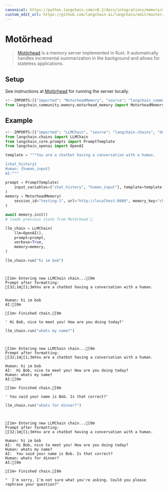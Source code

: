 ```yaml
---
canonical: https://python.langchain.com/v0.2/docs/integrations/memory/motorhead_memory/
custom_edit_url: https://github.com/langchain-ai/langchain/edit/master/docs/docs/integrations/memory/motorhead_memory.ipynb
---
```


# Motörhead

> [Motörhead](https://github.com/getmetal/motorhead) is a memory server implemented in Rust. It automatically handles incremental summarization in the background and allows for stateless applications.

## Setup

See instructions at [Motörhead](https://github.com/getmetal/motorhead) for running the server locally.

```python
<!--IMPORTS:[{"imported": "MotorheadMemory", "source": "langchain_community.memory.motorhead_memory", "docs": "https://api.python.langchain.com/en/latest/memory/langchain_community.memory.motorhead_memory.MotorheadMemory.html", "title": "Mot\u00f6rhead"}]-->
from langchain_community.memory.motorhead_memory import MotorheadMemory
```

## Example

```python
<!--IMPORTS:[{"imported": "LLMChain", "source": "langchain.chains", "docs": "https://api.python.langchain.com/en/latest/chains/langchain.chains.llm.LLMChain.html", "title": "Mot\u00f6rhead"}, {"imported": "PromptTemplate", "source": "langchain_core.prompts", "docs": "https://api.python.langchain.com/en/latest/prompts/langchain_core.prompts.prompt.PromptTemplate.html", "title": "Mot\u00f6rhead"}, {"imported": "OpenAI", "source": "langchain_openai", "docs": "https://api.python.langchain.com/en/latest/llms/langchain_openai.llms.base.OpenAI.html", "title": "Mot\u00f6rhead"}]-->
from langchain.chains import LLMChain
from langchain_core.prompts import PromptTemplate
from langchain_openai import OpenAI

template = """You are a chatbot having a conversation with a human.

{chat_history}
Human: {human_input}
AI:"""

prompt = PromptTemplate(
    input_variables=["chat_history", "human_input"], template=template
)
memory = MotorheadMemory(
    session_id="testing-1", url="http://localhost:8080", memory_key="chat_history"
)

await memory.init()
# loads previous state from Motörhead 🤘

llm_chain = LLMChain(
    llm=OpenAI(),
    prompt=prompt,
    verbose=True,
    memory=memory,
)
```

```python
llm_chain.run("hi im bob")
```
```output


[1m> Entering new LLMChain chain...[0m
Prompt after formatting:
[32;1m[1;3mYou are a chatbot having a conversation with a human.


Human: hi im bob
AI:[0m

[1m> Finished chain.[0m
```

```output
' Hi Bob, nice to meet you! How are you doing today?'
```

```python
llm_chain.run("whats my name?")
```
```output


[1m> Entering new LLMChain chain...[0m
Prompt after formatting:
[32;1m[1;3mYou are a chatbot having a conversation with a human.

Human: hi im bob
AI:  Hi Bob, nice to meet you! How are you doing today?
Human: whats my name?
AI:[0m

[1m> Finished chain.[0m
```

```output
' You said your name is Bob. Is that correct?'
```

```python
llm_chain.run("whats for dinner?")
```
```output


[1m> Entering new LLMChain chain...[0m
Prompt after formatting:
[32;1m[1;3mYou are a chatbot having a conversation with a human.

Human: hi im bob
AI:  Hi Bob, nice to meet you! How are you doing today?
Human: whats my name?
AI:  You said your name is Bob. Is that correct?
Human: whats for dinner?
AI:[0m

[1m> Finished chain.[0m
```

```output
"  I'm sorry, I'm not sure what you're asking. Could you please rephrase your question?"
```